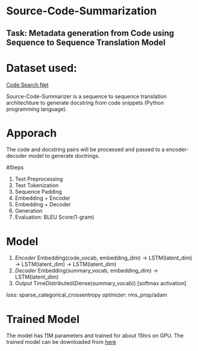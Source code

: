 # Source-Code-Summarization

## Task: Metadata generation from Code using Sequence to Sequence Translation Model

# Dataset used: 
[Code Search Net](https://drive.google.com/file/d/1kR4Ml3IvJVXtx-VUZXyWHGAEN5Z9w0j_/view?usp=sharing)

Source-Code-Summarizer is a sequence to sequence translation architechture to generate docstring from code snippets (Python programming language).

# Apporach
The code and docstring pairs will be processed and passed to a encoder-decoder model to generate doctrings.

#Steps
1. Text Preprocessing
2. Text Tokenization
3. Sequence Padding
4. Embedding + Encoder
5. Embedding + Decoder
6. Generation
7. Evaluation: BLEU Score(1-gram)

# Model
1. *Encoder*
Embedding(code_vocab, embedding_dim) -> LSTM(latent_dim) -> LSTM(latent_dim) -> LSTM(latent_dim)
2. *Decoder*
Embedding(summary_vocab, embedding_dim) -> LSTM(latent_dim)
3. *Output*
TimeDistributed(Dense(summary_vocab)) [softmax activation]

*loss*: sparse_categorical_crossentropy
*optimizer*: rms_prop/adam

# Trained Model
The model has 11M parameters and trained for about 15hrs on GPU. The trained model can be downloaded from [here](https://drive.google.com/file/d/1dT_hppZlqadezWjqIpPnrpCMJ28r0Kyz/view?usp=sharing)


